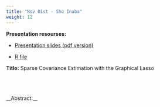 ```yaml
---
title: "Nov 01st - Sho Inaba"
weight: 12
---
```


__Presentation resourses:__

- [Presentation slides (pdf version)](Sparse_Cov_Est_GLasso.pdf)

- [R file](simglasso.R)

__Title:__ Sparse Covariance Estimation with the Graphical Lasso
</br>
</br>

</br>
</br>
__Abstract:__ 